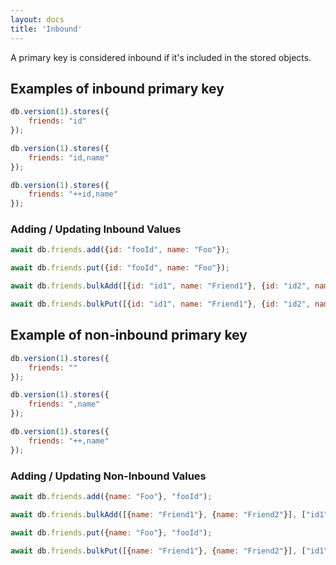 ```yaml
---
layout: docs
title: 'Inbound'
---
```

A primary key is considered inbound if it's included in the stored objects.

## Examples of inbound primary key

```javascript
db.version(1).stores({
    friends: "id"
});
```

```javascript
db.version(1).stores({
    friends: "id,name"
});
```

```javascript
db.version(1).stores({
    friends: "++id,name"
});
```

### Adding / Updating Inbound Values

```js
await db.friends.add({id: "fooId", name: "Foo"});

await db.friends.put({id: "fooId", name: "Foo"});

await db.friends.bulkAdd([{id: "id1", name: "Friend1"}, {id: "id2", name: "Friend2"}]);

await db.friends.bulkPut([{id: "id1", name: "Friend1"}, {id: "id2", name: "Friend2"}]);

```


## Example of non-inbound primary key

```javascript
db.version(1).stores({
    friends: ""
});
```

```javascript
db.version(1).stores({
    friends: ",name"
});
```

```javascript
db.version(1).stores({
    friends: "++,name"
});
```

### Adding / Updating Non-Inbound Values

```js
await db.friends.add({name: "Foo"}, "fooId");

await db.friends.bulkAdd([{name: "Friend1"}, {name: "Friend2"}], ["id1", "id2"]);

await db.friends.put({name: "Foo"}, "fooId");

await db.friends.bulkPut([{name: "Friend1"}, {name: "Friend2"}], ["id1", "id2"]);
```

